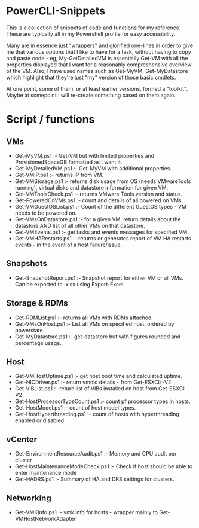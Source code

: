 # PowerCLI-Snippets

This is a collection of snippets of code and functions for my reference. These are typically all in my Powershell profile for easy accessibility. 

Many are in essence just "wrappers" and glorified one-lines in order to give me that various options that I like to have for a task, without having to copy and paste code - eg, My-GetDetailedVM is essentially Get-VM with all the properties displayed that I want for a reasonably compreshensive overview of the VM. Also, I have used names such as Get-MyVM, Get-MyDatastore which highlight that they're just "my" version of those basic cmdlets.

At one point, some of them, or at least earlier versions, formed a "toolkit". Maybe at somepoint I will re-create something based on them again. 

# Script / functions

## VMs
* Get-MyVM.ps1                        :- Get-VM but with limited properties and ProvisionedSpaceGB formatted as I want it.
* Get-MyDetailedVM.ps1                :- Get-MyVM with additional properties.
* Get-VMIP.ps1                        :- returns IP from VM.
* Get-VMStorage.ps1                   :- returns disk usage from OS (needs VMwareTools running), virtual disks and datastore information for given VM.
* Get-VMToolsCheck.ps1                :- returns VMware Tools version and status.
* Get-PoweredOnVMs.ps1                :- count and details of all powered on VMs.
* Get-VMGuestOSList.ps1               :- Count of the different GuestOS types - VM needs to be powered on.
* Get-VMsOnDatastore.ps1              :- for a given VM, return details about the datastore AND list of all other VMs on that datastore.
* Get-VMEvents.ps1                    :- get tasks and events messages for specified VM.
* Get-VMHARestarts.ps1                :- returns or generates report of VM HA restarts events - in the event of a host failure/issue.

## Snapshots
* Get-SnapshotReport.ps1              :- Snapshot report for either VM or all VMs. Can be exported to .xlsx using Export-Excel

## Storage & RDMs
* Get-RDMList.ps1                     :- returns all VMs with RDMs attached.
* Get-VMsOnHost.ps1                   :- List all VMs on specified host, ordered by powerstate.
* Get-MyDatastore.ps1                 :- get-datastore but with figures rounded and percentage usage. 

## Host
* Get-VMHostUptime.ps1                :- get host boot time and calculated uptime.
* Get-NICDriver.ps1                   :- return vmnic details - from Get-ESXCli -V2
* Get-VIBList.ps1                     :- return list of VIBs installed on host from Get-ESXCli -V2
* Get-HostProcessorTypeCount.ps1      :- count pf processor types in hosts.
* Get-HostModel.ps1                   :- count of host model types.
* Get-HostHyperthreading.ps1          :- count of hosts with hyperthreading enabled or disabled.

## vCenter
* Get-EnvironmentResourceAudit.ps1    :- Memory and CPU audit per cluster
* Get-HostMaintenanceModeCheck.ps1    :- Check if host should be able to enter maintenance mode 
* Get-HADRS.ps1                       :- Summary of HA and DRS settings for clusters.

## Networking
* Get-VMKInfo.ps1                     :- vmk info for hosts - wrapper mainly to Get-VMHostNetworkAdapter
